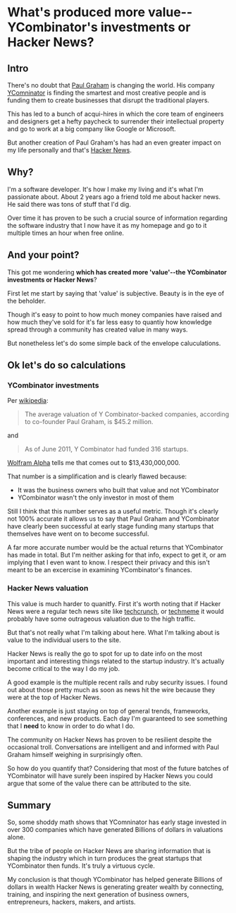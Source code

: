 # What's produced more value--YCombinator's investments or Hacker News?

## Intro

There's no doubt that [Paul Graham](http://www.paulgraham.com/) is changing the
world. His company [YComninator](http://ycombinator.com/) is finding the
smartest and most creative people and is funding them to create
businesses that disrupt the traditional players.

This has led to a bunch of acqui-hires in which the core team of engineers and
designers get a hefty paycheck to surrender their intellectual property and go
to work at a big company like Google or Microsoft.

But another creation of Paul Graham's has had an even greater impact on my life
personally and that's [Hacker News](http://news.ycombinator.com/).

## Why?

I'm a software developer. It's how I make my living and it's what I'm passionate
about. About 2 years ago a friend told me about hacker news. He said there was tons of stuff that I'd dig.

Over time it has proven to be such a crucial source of information regarding the
software industry that I now have it as my homepage and go to it multiple times
an hour when free online.

## And your point?

This got me wondering **which has created more 'value'--the YCombinator investments
or Hacker News**?

First let me start by saying that 'value' is subjective. Beauty is in the eye of
the beholder. 

Though it's easy to point to how much money companies have raised and how much they've sold for it's far less easy to quantiy how knowledge
spread through a community has created value in many ways.

But nonetheless let's do some simple back of the envelope caluculations.

## Ok let's do so calculations

### YCombinator investments

Per [wikipedia](http://en.wikipedia.org/wiki/Y_Combinator_(company)):

> The average valuation of Y Combinator-backed companies, according to co-founder Paul Graham, is $45.2 million.

and

> As of June 2011, Y Combinator had funded 316 startups.

[Wolfram Alpha](http://www.wolframalpha.com/input/?i=42.5+million+*+316) tells
me that comes out to $13,430,000,000.

That number is a simplification and is clearly flawed because:

* It was the business owners who built that value and not YCombinator
* YCombinator wasn't the only investor in most of them

Still I think that this number serves as a useful metric. Though it's clearly not 100%
accurate it allows us to say that Paul Graham and YCombinator have clearly
been successful at early stage funding many startups that themselves have went
on to become successful.

A far more accurate number would be the actual returns that YCombinator has made
in total. But I'm neither asking for that info, expect to get it, or am implying
that I even want to know. I respect their privacy and this isn't meant to be an
excercise in examining YCombinator's finances.

### Hacker News valuation

This value is much harder to quanitfy. First it's worth noting that if
Hacker News were a regular tech news site like
[techcrunch](http://techcrunch.com/), or [techmeme](http://techmeme.com/) it
would probably have some outrageous valuation due to the high traffic. 

But that's not really what I'm talking about here. What I'm talking about is
value to the individual users to the site.

Hacker News is really the go to spot for up to date info on the most important
and interesting things related to the startup industry. It's actually become
critical to the way I do my job.

A good example is the multiple recent rails and ruby security issues. I found
out about those pretty much as soon as news hit the wire because they were at
the top of Hacker News. 

Another example is just staying on top of general trends, frameworks,
conferences, and new products. Each day I'm guaranteed to see something that
I **need** to know in order to do what I do.

The community on Hacker News has proven to be resilient despite the occasional
troll. Conversations are intelligent and and informed with Paul Graham himself weighing
in surprisingly often.

So how do you quantify that? Considering that most of the future batches of
YCombinator will have surely been inspired by Hacker News you could argue that
some of the value there can be attributed to the site.

## Summary

So, some shoddy math shows that YComninator has early stage invested in over 300
companies which have generated Billions of dollars in valuations alone.

But the tribe of people on Hacker News are sharing information that is shaping
the industry which in turn produces the great startups that YCombinator then
funds. It's truly a virtuous cycle.

My conclusion is that though YCombinator has helped generate Billions of dollars
in wealth Hacker News is generating greater wealth by connecting, training, and
inspiring the next generation of business owners, entrepreneurs, hackers,
makers, and artists.
